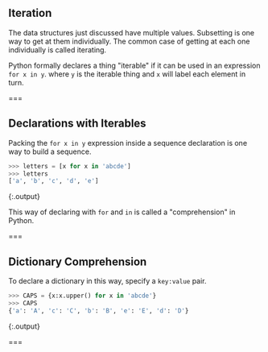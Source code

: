 ---
---

## Iteration

The data structures just discussed have multiple values. Subsetting is one way to get at them individually. The common case of getting at each one individually is called iterating.

Python formally declares a thing "iterable" if it can be used in an expression `for x in y`. where `y` is the iterable thing and `x` will label each element in turn.

===

## Declarations with Iterables

Packing the `for x in y` expression inside a sequence declaration is one way to build a sequence.


~~~python
>>> letters = [x for x in 'abcde']
>>> letters
['a', 'b', 'c', 'd', 'e']

~~~
{:.output}



This way of declaring with `for` and `in` is called a "comprehension" in Python.

===

## Dictionary Comprehension

To declare a dictionary in this way, specify a `key:value` pair.


~~~python
>>> CAPS = {x:x.upper() for x in 'abcde'}
>>> CAPS
{'a': 'A', 'c': 'C', 'b': 'B', 'e': 'E', 'd': 'D'}

~~~
{:.output}



===

